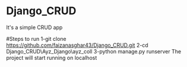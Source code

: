 # Django_CRUD
It's a simple CRUD app

#Steps to run
1-git clone https://github.com/faizanasghar43/Django_CRUD.git
2-cd Django_CRUD\Ayz_Django\ayz_coll
3-python manage.py runserver
The project will start running on localhost
